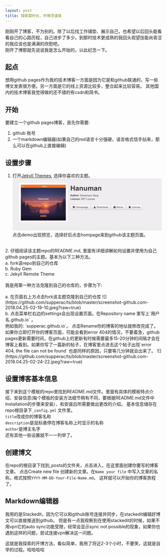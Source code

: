 ```yaml
---
layout: post
title: 探索需时长，开博须谨慎
---
```


刚刚开了博客，不为别的。除了以后找工作铺垫、展示自己，也希望以后回头能看看自己的心路历程，自己进步了多少。到那时技术更成熟的我回头观望技能尚青涩的我应该也是满满的欣慰吧。<br>
刚开了博那就先说说我是怎么开始的，以此纪念一下。

## 起点
想用github pages作为我的技术博客一方面是因为它是和github联通的，写一些博文发表很方便。另一方面是它的线上资源比较多，整合起来比较容易。
其他国内的技术博客我觉得做的还不错的有csdn和简书。

## 开始
要建立一个github pages博客，首先你需要:<br>
 1. github 账号<br>
 2. 一个markdown编辑器(如果自己的md语言十分强硬，语言格式信手拈来，那么可以在github上直接编辑)
 
## 设置步骤
1. 打开[Jekyll Themes](http://jekyllthemes.org/), 选择你喜欢的主题。
![](https://github.com/supperac/ts/blob/master/screenshot-jekyllthemes.org-2018.04.25-01-59-27.jpeg?raw=true)<br>
点击demo出现预览，选择好后点击hompage来到github该主题页面。
<br>
2. 仔细阅读该主题repo的README.md, 里面有详细讲解如何设置并使用为自己github pages的主题。基本为以下三种方法。<br>
	a. fork该repo到自己的仓库<br>
	b. Ruby Gem<br>
	c. Jekyll Remote Theme<br><br>
我是用第一种方法克隆到自己的仓库的，步骤为下:<br><br>
	a. 在页面右上方点击fork该主题克隆到自己的仓库
	![](https://github.com/supperac/ts/blob/master/screenshot-github.com-2018.04.25-02-19-10.jpeg?raw=true)<br>
b.  点击菜单栏右边的settings会出现设置页面。在Repository name 里写上`用户名.github.io` 。<br>
例如我的: `supperac.github.io`。
点击Rename你的博客的地址就修改完成了。如果你立即打开你的博客页面，可能会看到error 404的情况，不要着急，github pages更新需要时间，在github上的更新有时候需要最多15-20分钟的间隔才会在博客上看到。如果你写了一篇新的帖子，在博客里点进去这个帖子出现`error 404, the file can not be found` 也是同样的原因，只要等几分钟就会出来了。
![](https://github.com/supperac/ts/blob/master/screenshot-github.com-2018.04.25-02-24-22.jpeg?raw=true)


## 设置博客基本信息
接下来到这个模板的repo里找到README.md文件。里面有具体的模板特点介绍、安装信息(每个模板的安装方法细节稍有不同，要根据README.md文件中Installation的步骤来安装）、和安装后所需要做出更改的介绍。
基本信息储存在repo根目录下`_config.yml` 文件里。<br>
`title`改成你的博客名称<br>
`description`是鼠标悬停在博客名称上时显示的名称<br>
`author`是博主名字<br>
还有其他一些设置就不一一列举了。<br>
## 创建博文
在repo的根目录下找到_posts的文件夹，点击进入，在这里面创建你要写的博客文章。
点击Create new file 创建新的文章。在`Name your file` 中写入文章的名称。格式按照`YYYY-MM-DD-Your-File-Name.md`。
这样就可以开始你的博客旅程了。

## Markdown编辑器
我用的是Stackedit，因为它可以和github账号连接并同步，在stackedit编辑好博文可以直接推送到github。
但是有一点我观察到在使用stackedit的时候，如果不用vpn它的auto sync功能受限，经常会显示sync not possible的现象，如果你也遇到这样的问题，尝试连接vpn解决这一问题。

这就是我探索的开博方法，看似简单，我用了将近2-3个小时，不要笑，这就是自学的过程。哈哈哈哈


<!--stackedit_data:
eyJoaXN0b3J5IjpbLTEyNTExNDUzNywtMTIyMDU1OTkwLDMzNT
c4OTUyOCw2MDk3MTUxNDcsLTEyNDgzMDY1NjEsLTE4NTI3OTYz
NDcsMTU5Nzk3MjU5OCwxNTExNTc5ODUzLC0xMjY0Mjc1NjUsMT
kxOTAzNjI5MywxODM1MTkyNDM0LDEzNTEzNTU2OTMsLTEzOTY3
Mzg3MDMsLTE3NzQxNTk3MTIsMjk3MTM0MTY4LDQyMzA0MDI0My
wtMzA2ODgyOTcxLC0yMTQxMTIzODgsLTIxMjcyNzA5MTEsLTE0
Mzc3ODc5XX0=
-->
<!--stackedit_data:
eyJoaXN0b3J5IjpbMTY5MDY2NzIxOV19
-->
<!--stackedit_data:
eyJoaXN0b3J5IjpbODQ1NTQ5NDgsMzg4NjgyMjk0XX0=
-->
<!--stackedit_data:
eyJoaXN0b3J5IjpbLTE3MzQxNTg1MjVdfQ==
-->

